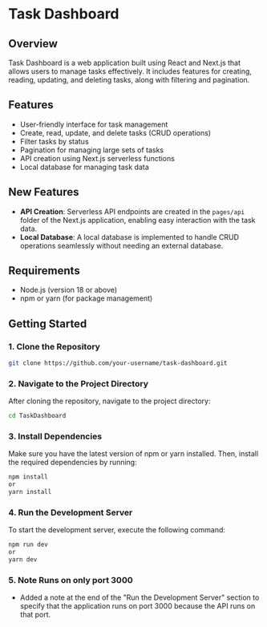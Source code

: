# Task Dashboard

## Overview
Task Dashboard is a web application built using React and Next.js that allows users to manage tasks effectively. It includes features for creating, reading, updating, and deleting tasks, along with filtering and pagination.

## Features
- User-friendly interface for task management
- Create, read, update, and delete tasks (CRUD operations)
- Filter tasks by status
- Pagination for managing large sets of tasks
- API creation using Next.js serverless functions
- Local database for managing task data

## New Features
- **API Creation**: Serverless API endpoints are created in the `pages/api` folder of the Next.js application, enabling easy interaction with the task data.
- **Local Database**: A local database is implemented to handle CRUD operations seamlessly without needing an external database.

## Requirements
- Node.js (version 18 or above)
- npm or yarn (for package management)

## Getting Started

### 1. Clone the Repository
```bash
git clone https://github.com/your-username/task-dashboard.git
```

### 2. Navigate to the Project Directory
After cloning the repository, navigate to the project directory:
```bash
cd TaskDashboard
```
### 3. Install Dependencies
Make sure you have the latest version of npm or yarn installed. Then, install the required dependencies by running:
```bash
npm install
or
yarn install
```


### 4. Run the Development Server
To start the development server, execute the following command:

```bash
npm run dev
or
yarn dev
```

### 5. Note Runs on only port 3000
- Added a note at the end of the "Run the Development Server" section to specify that the application runs on port 3000 because the API runs on that port.



